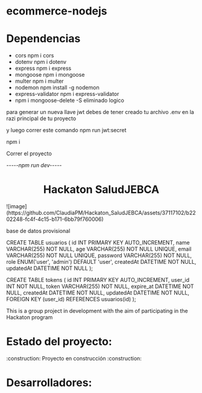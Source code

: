 # ecommerce-nodejs
 
# Dependencias

* cors npm i cors
* dotenv npm i dotenv
* express npm i express
* mongoose npm i mongoose
* multer npm i multer
* nodemon npm install -g nodemon
* express-validator npm i express-validator
* npm i mongoose-delete  -S eliminado logico


para generar un nueva llave jwt debes de tener creado tu archivo .env en la razi principal de tu proyecto

y luego correr este comando
npm run jwt:secret




npm i 


Correr el proyecto

*-----npm run dev-----*
<h1 align="center"> Hackaton SaludJEBCA </h1>
![image](https://github.com/ClaudiaPM/Hackaton_SaludJEBCA/assets/37117102/b2202248-fc4f-4c15-b171-6bb79f760006)

base de datos provisional

CREATE TABLE usuarios (
  id INT PRIMARY KEY AUTO_INCREMENT,
  name VARCHAR(255) NOT NULL,
  age VARCHAR(255) NOT NULL UNIQUE,
  email VARCHAR(255) NOT NULL UNIQUE,
  password VARCHAR(255) NOT NULL,
  role ENUM('user', 'admin') DEFAULT 'user',
  createdAt DATETIME NOT NULL,
  updatedAt DATETIME NOT NULL
);

CREATE TABLE tokens (
  id INT PRIMARY KEY AUTO_INCREMENT,
  user_id INT NOT NULL,
  token VARCHAR(255) NOT NULL,
  expire_at DATETIME NOT NULL,
  createdAt DATETIME NOT NULL,
  updatedAt DATETIME NOT NULL,
  FOREIGN KEY (user_id) REFERENCES usuarios(id)
);





This is a group project in development with the aim of participating in the Hackaton program



<h1>Estado del proyecto:</h1>
  :construction: Proyecto en construcción :construction:
  
  
  
  <h1>Desarrolladores:</h1>
